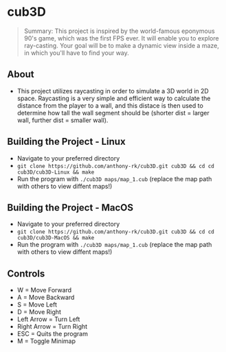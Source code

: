 # cub3D
>Summary: This project is inspired by the world-famous eponymous 90's game, which was the first FPS ever. It will enable you to explore ray-casting. Your goal will be to make a dynamic view inside a maze, in which you'll have to find your way.

## About
  - This project utilizes raycasting in order to simulate a 3D world in 2D space. Raycasting is a very simple and efficient way to calculate the distance from the player to a wall, and this distace is then used to determine how tall the wall segment should be (shorter dist = larger wall, further dist = smaller wall).

## Building the Project - Linux
  - Navigate to your preferred directory
  - `git clone https://github.com/anthony-rk/cub3D.git cub3D && cd cd cub3D/cub3D-Linux && make`
  - Run the program with `./cub3D maps/map_1.cub` (replace the map path with others to view diffent maps!)

## Building the Project - MacOS
  - Navigate to your preferred directory
  - `git clone https://github.com/anthony-rk/cub3D.git cub3D && cd cd cub3D/cub3D-MacOS && make`
  - Run the program with `./cub3D maps/map_1.cub` (replace the map path with others to view diffent maps!)

## Controls
  - W = Move Forward
  - A = Move Backward
  - S = Move Left
  - D = Move Right
  - Left Arrow = Turn Left
  - Right Arrow = Turn Right
  - ESC = Quits the program
  - M = Toggle Minimap


